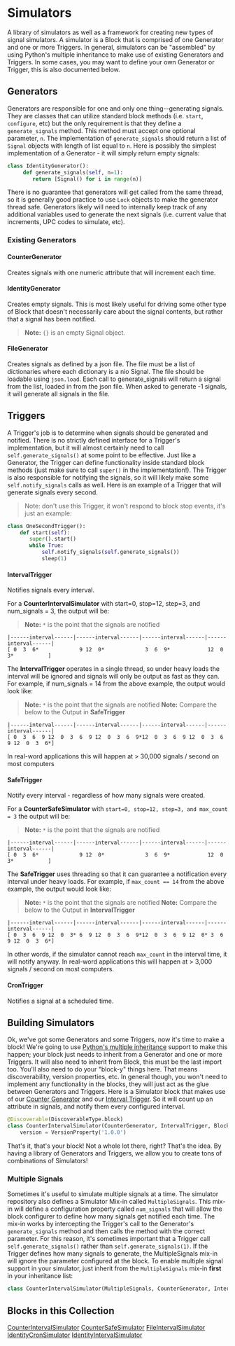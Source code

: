 Simulators
==========
A library of simulators as well as a framework for creating new types of signal simulators. A simulator is a Block that is comprised of one Generator and one or more
Triggers. In general, simulators can be "assembled" by using Python's multiple
inheritance to make use of existing Generators and Triggers. In some cases,
you may want to define your own Generator or Trigger, this is also documented
below.

Generators
---
Generators are responsible for one and only one thing--generating signals.
They are classes that can utilize standard block methods (i.e. `start`,
`configure`, etc) but the only requirement is that they define a
`generate_signals` method. This method must accept one optional parameter, `n`.
The implementation of `generate_signals` should return a list of `Signal`
objects with length of list equal to `n`.
Here is possibly the simplest implementation of a Generator - it will simply
return empty signals:
```python
class IdentityGenerator():
     def generate_signals(self, n=1):
        return [Signal() for i in range(n)]
```
There is no guarantee that generators will get called from the same thread, so
it is generally good practice to use `Lock` objects to make the generator
thread safe. Generators likely will need to internally keep track of any additional
variables used to generate the next signals (i.e. current value that
increments, UPC codes to simulate, etc).

### Existing Generators
#### CounterGenerator
Creates signals with one numeric attribute that will increment each time.

#### IdentityGenerator
Creates empty signals. This is most likely useful for driving some other type
of Block that doesn't necessarily care about the signal contents, but rather
that a signal has been notified.
> **Note:** `{}` is an empty Signal object.

#### FileGenerator
Creates signals as defined by a json file. The file must be a list of dictionaries where each dictionary is a nio Signal. The file should be loadable using `json.load`.
Each call to generate_signals will return a signal from the list, loaded in from the json file. When asked to generate -1 signals, it will generate all signals in the file.

Triggers
---
A Trigger's job is to determine when signals should be generated and notified.
There is no strictly defined interface for a Trigger's implementation, but it
will almost certainly need to call `self.generate_signals()` at some point to
be effective. Just like a Generator, the Trigger can define functionality
inside standard block methods (just make sure to call `super()` in the
implementation!). The Trigger is also responsible for notifying the signals,
so it will likely make some `self.notify_signals` calls as well.
Here is an example of a Trigger that will generate signals every second.
> Note: don't use this Trigger, it won't respond to block stop events, it's
just an example:
 ```python
class OneSecondTrigger():
     def start(self):
        super().start()
        while True:
            self.notify_signals(self.generate_signals())
            sleep(1)
```

#### IntervalTrigger
Notifies signals every interval.

For a **CounterIntervalSimulator** with start=0, stop=12, step=3, and num_signals = 3,
the output will be:
> **Note:** `*` is the point that the signals are notified
```
|------interval------|------interval------|------interval------|------interval------|
[ 0  3  6*             9 12  0*             3  6  9*            12  0  3*           ]
```
The **IntervalTrigger** operates in a single thread, so under heavy loads the interval
will be ignored and signals will only be output as fast as they can.
For example, if num_signals = 14 from the above example, the output would look like:
> **Note:** `*` is the point that the signals are notified
> **Note:** Compare the below to the Output in **SafeTrigger**

```
|------interval------|------interval------|------interval------|------interval------|
[ 0  3  6  9 12  0  3  6  9 12  0  3  6  9*12  0  3  6  9 12  0  3  6  9 12  0  3  6*]
```
In real-word applications this will happen at > 30,000 signals / second on most computers

#### SafeTrigger
Notify every interval - regardless of how many signals were created.

For a **CounterSafeSimulator** with `start=0, stop=12, step=3, and max_count = 3`
the output will be:
> **Note:** `*` is the point that the signals are notified
 ```
|------interval------|------interval------|------interval------|------interval------|
[ 0  3  6*             9 12  0*             3  6  9*            12  0  3*           ]
```
The **SafeTrigger** uses threading so that it can guarantee a notification every
interval under heavy loads.
For example, if `max_count == 14` from the above example, the output would look like:
> **Note:** `*` is the point that the signals are notified
> **Note:** Compare the below to the Output in **IntervalTrigger**
 ```
|------interval------|------interval------|------interval------|------interval------|
[ 0  3  6  9 12  0  3* 6  9 12  0  3  6  9*12  0  3  6  9 12  0* 3  6  9 12  0  3  6*]
```
In other words, if the simulator cannot reach `max_count` in the interval time, it will
notify anyway.
In real-word applications this will happen at > 3,000 signals / second on most computers.

#### CronTrigger
Notifies a signal at a scheduled time.

Building Simulators
---
Ok, we've got some Generators and some Triggers, now it's time to make a
block! We're going to use [Python's multiple inheritance](https://docs.python.org/3.4/tutorial/classes.html#multiple-inheritance)
support to make this happen; your block just needs to inherit from a Generator
and one or more Triggers. It will also need to inherit from Block, this must
be the last import too.
You'll also need to do your "block-y" things here. That means discoverability,
version properties, etc. In general though, you won't need to implement any
functionality in the blocks, they will just act as the glue between Generators
and Triggers.
Here is a Simulator block that makes use of our [Counter Generator](#countergenerator)
and our [Interval Trigger](#intervaltrigger). So it will count up an attribute
in signals, and notify them every configured interval.
```python
@Discoverable(DiscoverableType.block)
class CounterIntervalSimulator(CounterGenerator, IntervalTrigger, Block):
    version = VersionProperty('1.0.0')
```
That's it, that's your block! Not a whole lot there, right? That's the idea.
By having a library of Generators and Triggers, we allow you to create tons of
combinations of Simulators!

### Multiple Signals
Sometimes it's useful to simulate multiple signals at a time. The simulator
repository also defines a Simulator Mix-in called `MultipleSignals`. This
mix-in will define a configuration property called `num_signals` that will
allow the block configurer to define how many signals get notified each time.
The mix-in works by intercepting the Trigger's call to the Generator's
`generate_signals` method and then calls the method with the correct parameter.
For this reason, it's sometimes important that a Trigger call
`self.generate_signals()` rather than `self.generate_signals(1)`. If the
Trigger defines how many signals to generate, the MultipleSignals mix-in will
ignore the parameter configured at the block.
To enable multiple signal support in your simulator, just inherit from the
`MultipleSignals` mix-in **first** in your inheritance list:
```python
class CounterIntervalSimulator(MultipleSignals, CounterGenerator, IntervalTrigger, Block):
``` 

Blocks in this Collection
---
[CounterIntervalSimulator](docs/counter_interval_simulator.md)
[CounterSafeSimulator](docs/counter_safe_simulator.md)
[FileIntervalSimulator](docs/file_interval_simulator.md)
[IdentityCronSimulator](docs/identity_cron_simulator.md)
[IdentityIntervalSimulator](docs/identity_interval_simulator.md)
